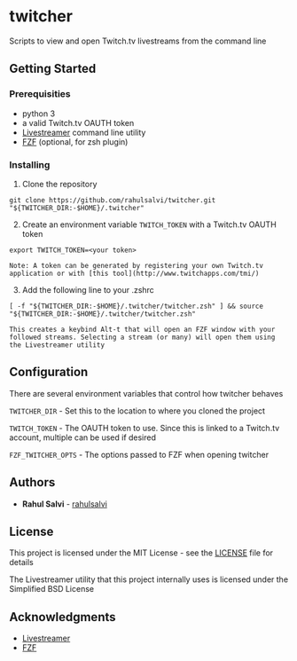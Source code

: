 # twitcher

Scripts to view and open Twitch.tv livestreams from the command line

## Getting Started

### Prerequisities

* python 3
* a valid Twitch.tv OAUTH token
* [Livestreamer](http://docs.livestreamer.io) command line utility
* [FZF](https://github.com/junegunn/fzf) (optional, for zsh plugin)

### Installing

1. Clone the repository
```
git clone https://github.com/rahulsalvi/twitcher.git "${TWITCHER_DIR:-$HOME}/.twitcher"
```

2. Create an environment variable ```TWITCH_TOKEN``` with a Twitch.tv OAUTH token
```
export TWITCH_TOKEN=<your token>
```

    Note: A token can be generated by registering your own Twitch.tv application or with [this tool](http://www.twitchapps.com/tmi/)

3. Add the following line to your .zshrc
```
[ -f "${TWITCHER_DIR:-$HOME}/.twitcher/twitcher.zsh" ] && source "${TWITCHER_DIR:-$HOME}/.twitcher/twitcher.zsh"
```
    This creates a keybind Alt-t that will open an FZF window with your followed streams. Selecting a stream (or many) will open them using the Livestreamer utility

## Configuration

There are several environment variables that control how twitcher behaves

```TWITCHER_DIR``` - Set this to the location to where you cloned the project

```TWITCH_TOKEN``` - The OAUTH token to use. Since this is linked to a Twitch.tv account, multiple can be used if desired

```FZF_TWITCHER_OPTS``` - The options passed to FZF when opening twitcher

## Authors

* **Rahul Salvi** - [rahulsalvi](https://github.com/rahulsalvi)

## License

This project is licensed under the MIT License - see the [LICENSE](LICENSE) file for details

The Livestreamer utility that this project internally uses is licensed under the Simplified BSD License

## Acknowledgments

* [Livestreamer](http://docs.livestreamer.io)
* [FZF](https://github.com/junegunn/fzf)
